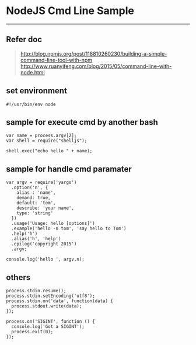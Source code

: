 # NodeJS Cmd Line Sample

----

## Refer doc
> http://blog.npmjs.org/post/118810260230/building-a-simple-command-line-tool-with-npm
> http://www.ruanyifeng.com/blog/2015/05/command-line-with-node.html

## set environment
```
#!/usr/bin/env node
```

## sample for execute cmd by another bash
```
var name = process.argv[2];
var shell = require("shelljs");

shell.exec("echo hello " + name);
```

## sample for handle cmd paramater
```
var argv = require('yargs')
  .option('n', {
    alias : 'name',
    demand: true,
    default: 'tom',
    describe: 'your name',
    type: 'string'
  })
  .usage('Usage: hello [options]')
  .example('hello -n tom', 'say hello to Tom')
  .help('h')
  .alias('h', 'help')
  .epilog('copyright 2015')
  .argv;

console.log('hello ', argv.n);
```

## others
```
process.stdin.resume();
process.stdin.setEncoding('utf8');
process.stdin.on('data', function(data) {
  process.stdout.write(data);
});

process.on('SIGINT', function () {
  console.log('Got a SIGINT');
  process.exit(0);
});
```